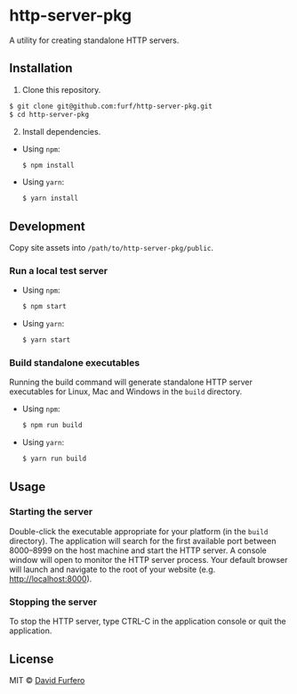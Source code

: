 # http-server-pkg

A utility for creating standalone HTTP servers.

## Installation

1. Clone this repository.

  ```bash
  $ git clone git@github.com:furf/http-server-pkg.git
  $ cd http-server-pkg
  ```

2. Install dependencies.

  * Using `npm`:

    ```bash
    $ npm install
    ```

  * Using `yarn`:

    ```bash
    $ yarn install
    ```

## Development

Copy site assets into `/path/to/http-server-pkg/public`.

### Run a local test server

* Using `npm`:

  ```bash
  $ npm start
  ```

* Using `yarn`:

  ```bash
  $ yarn start
  ```

### Build standalone executables

Running the build command will generate standalone HTTP server executables for Linux, Mac and Windows in the `build` directory.

* Using `npm`:

  ```bash
  $ npm run build
  ```

* Using `yarn`:

  ```bash
  $ yarn run build
  ```

## Usage

### Starting the server

Double-click the executable appropriate for your platform (in the `build` directory). The application will search for the first available port between 8000–8999 on the host machine and start the HTTP server. A console window will open to monitor the HTTP server process. Your default browser will launch and navigate to the root of your website (e.g. [http://localhost:8000](http://localhost:8000)).

### Stopping the server

To stop the HTTP server, type CTRL-C in the application console or quit the application.

## License
MIT © [David Furfero](https://furf.com/)
